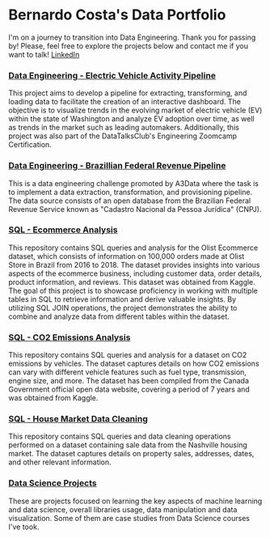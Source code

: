 # Bernardo Costa's Data Portfolio

I'm on a journey to transition into Data Engineering. Thank you for passing by! Please, feel free to explore the projects below and contact me if you want to talk!
[LinkedIn](https://www.linkedin.com/in/bernardo-m-costa/)

### [Data Engineering - Electric Vehicle Activity Pipeline](https://github.com/bernardo-mcosta/Electric-Vehicle-Activity)

This project aims to develop a pipeline for extracting, transforming, and loading data to facilitate the creation of an interactive dashboard. The objective is to visualize trends in the evolving market of electric vehicle (EV) within the state of Washington and analyze EV adoption over time, as well as trends in the market such as leading automakers. Additionally, this project was also part of the DataTalksClub's Engineering Zoomcamp Certification.

### [Data Engineering - Brazillian Federal Revenue Pipeline](https://github.com/bernardo-mcosta/a3-data-engineering-hackathon)

This is a data engineering challenge promoted by A3Data where the task is to implement a data extraction, transformation, and provisioning pipeline. The data source consists of an open database from the Brazilian Federal Revenue Service known as "Cadastro Nacional da Pessoa Jurídica" (CNPJ). 

### [SQL - Ecommerce Analysis](https://github.com/bernardo-mcosta/SQL-projects/tree/main/Brazilian_ecommerce_analysis)

This repository contains SQL queries and analysis for the Olist Ecommerce dataset, which consists of information on 100,000 orders made at Olist Store in Brazil from 2016 to 2018. The dataset provides insights into various aspects of the ecommerce business, including customer data, order details, product information, and reviews. This dataset was obtained from Kaggle. The goal of this project is to showcase proficiency in working with multiple tables in SQL to retrieve information and derive valuable insights. By utilizing SQL JOIN operations, the project demonstrates the ability to combine and analyze data from different tables within the dataset.

### [SQL - CO2 Emissions Analysis](https://github.com/bernardo-mcosta/SQL-projects/tree/main/CO2_Emissions_Analysis)

This repository contains SQL queries and analysis for a dataset on CO2 emissions by vehicles. The dataset captures details on how CO2 emissions can vary with different vehicle features such as fuel type, transmission, engine size, and more. The dataset has been compiled from the Canada Government official open data website, covering a period of 7 years and was obtained from Kaggle.

### [SQL - House Market Data Cleaning](https://github.com/bernardo-mcosta/SQL-projects/tree/main/Housing_Market_Cleaning)
This repository contains SQL queries and data cleaning operations performed on a dataset containing sale data from the Nashville housing market. The dataset captures details on property sales, addresses, dates, and other relevant information.

### [Data Science Projects](https://github.com/bernardo-mcosta/data-science-projects)
These are projects focused on learning the key aspects of machine learning and data science, overall libraries usage, data manipulation and data visualization. Some of them are case studies from Data Science courses I've took.

